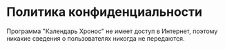 # Политика конфиденциальности
Программа "Календарь Хронос" не имеет доступ в Интернет, поэтому никакие сведения о пользователях никогда не передаются.